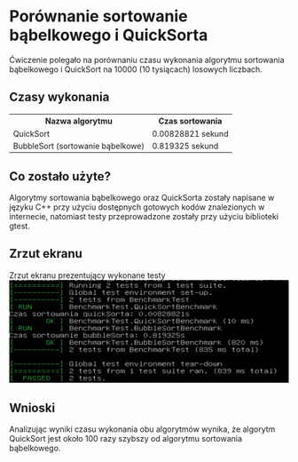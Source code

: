 # Porównanie sortowanie bąbelkowego i QuickSorta
Ćwiczenie polegało na porównaniu czasu wykonania algorytmu sortowania bąbelkowego i QuickSort na 10000 (10 tysiącach) losowych liczbach.
## Czasy wykonania
<table>
  <tr>
    <th>Nazwa algorytmu</th>
    <th>Czas sortowania</th>
  </tr>
  <tr>
    <td>QuickSort</td>
    <td>0.00828821 sekund</td>
  </tr>
  <tr>
    <td>BubbleSort (sortowanie bąbelkowe)</td>
    <td>0.819325 sekund</td>
  </tr>
</table>

## Co zostało użyte?
Algorytmy sortowania bąbelkowego oraz QuickSorta zostały napisane w języku C++ przy użyciu dostępnych gotowych kodów znalezionych w internecie, natomiast testy przeprowadzone zostały przy użyciu biblioteki gtest.
## Zrzut ekranu
Zrzut ekranu prezentujący wykonane testy<br>
![Wynik sortowania](./wynik_sortowanie.PNG)

## Wnioski
Analizując wyniki czasu wykonania obu algorytmów wynika, że algorytm QuickSort jest około 100 razy szybszy od algorytmu sortowania bąbelkowego.
